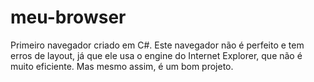 # meu-browser
Primeiro navegador criado em C#.
Este navegador não é perfeito e tem erros de layout, já que ele usa o engine do Internet Explorer, que não é muito eficiente. Mas mesmo assim, é um bom projeto.
